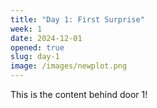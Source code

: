 ```yaml
---
title: "Day 1: First Surprise"
week: 1
date: 2024-12-01
opened: true
slug: day-1
image: /images/newplot.png
---
```


This is the content behind door 1!
